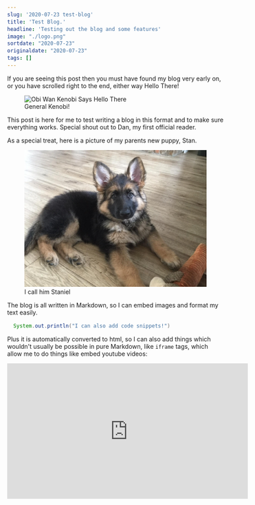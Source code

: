 ```yaml
---
slug: '2020-07-23 test-blog'
title: 'Test Blog.'
headline: 'Testing out the blog and some features'
image: "./logo.png"
sortdate: "2020-07-23"
originaldate: "2020-07-23"
tags: []
---
```


If you are seeing this post then you must have found my blog very early on, or you have scrolled right to the end, either way Hello There!

<div id="imageDiv">
  <figure>
    <img src="./images/2020-07-23 test-blog/hello_there.gif" alt="Obi Wan Kenobi Says Hello There"/>
    <figcaption>General Kenobi!</figcaption>
  </figure>
</div>


This post is here for me to test writing a blog in this format and to make sure everything works. Special shout out to Dan, my first official reader.

As a special treat, here is a picture of my parents new puppy, Stan.
<div id="imageDiv">
  <figure>
    <img src="./images/2020-07-23 test-blog/Stan.jpg" alt="A cute tiny German Shepherd puppy"/>
    <figcaption>I call him Staniel</figcaption>
  </figure>
</div>


The blog is all written in Markdown, so I can embed images and format my text easily.

```java
  System.out.println("I can also add code snippets!")
```

Plus it is automatically converted to html, so I can also add things which wouldn't usually be possible in pure Markdown, like `iframe` tags, which allow me to do things like embed youtube videos:

<div id="videoDiv">
  <iframe width="560" height="315" src="https://www.youtube.com/embed/bdvxNF2jCa4" frameborder="0" allow="accelerometer; autoplay; encrypted-media; gyroscope; picture-in-picture" allowfullscreen></iframe>
</div>

